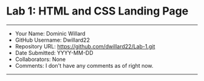 # Lab 1: HTML and CSS Landing Page

---

- Your Name: Dominic Willard
- GitHub Username: Dwillard22
- Repository URL: https://github.com/dwillard22/Lab-1.git
- Date Submitted: YYYY-MM-DD
- Collaborators: None
- Comments: I don't have any comments as of right now.

---
